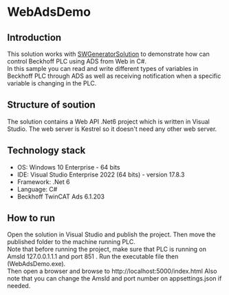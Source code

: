 # WebAdsDemo

## Introduction
This solution works with [SWGeneratorSolution](https://github.com/amirdoosti6060/SWGeneratorSolution) to demonstrate how can control Beckhoff PLC using ADS from Web in C#.  
In this sample you can read and write different types of variables in Beckhoff PLC through ADS as well as receiving notification when a specific variable is changing in the PLC.   

## Structure of soution
The solution contains a Web API .Net6 project which is written in Visual Studio. The web server is Kestrel so it doesn't need any other web server.   

## Technology stack
- OS: Windows 10 Enterprise - 64 bits
- IDE: Visual Studio Enterprise 2022 (64 bits) - version 17.8.3
- Framework: .Net 6
- Language: C#
- Beckhoff TwinCAT Ads 6.1.203

## How to run
Open the solution in Visual Studio and publish the project. Then move the published folder to the machine running PLC.  
Note that before running the project, make sure that PLC is running on AmsId 127.0.0.1.1.1 and port 851  .
Run the executable file then (WebAdsDemo.exe).   
Then open a browser and browse to http://localhost:5000/index.html
Also note that you can change the AmsId and port number on appsettings.json if needed.   

